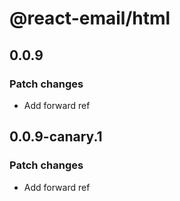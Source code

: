 # @react-email/html

## 0.0.9

### Patch changes

- Add forward ref

## 0.0.9-canary.1

### Patch changes

- Add forward ref
